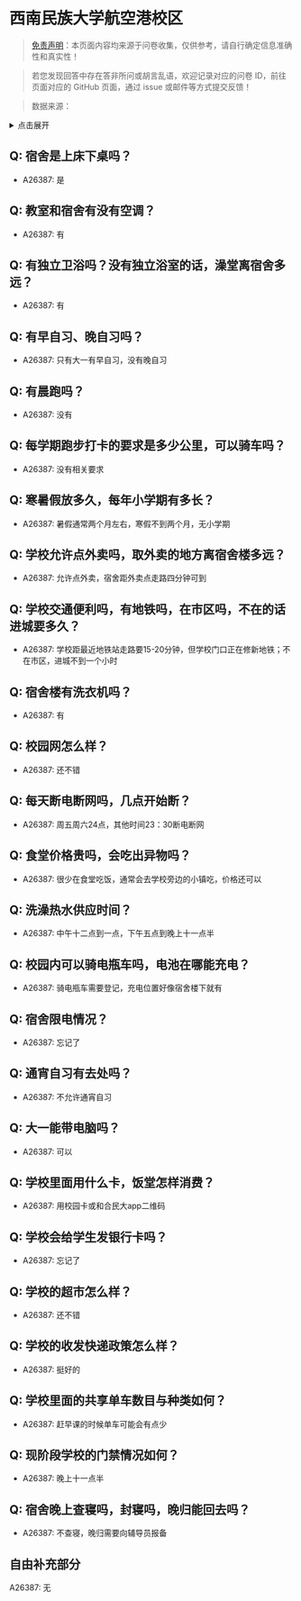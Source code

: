 # 西南民族大学航空港校区

> [免责声明](https://colleges.chat/#_3)：本页面内容均来源于问卷收集，仅供参考，请自行确定信息准确性和真实性！

> 若您发现回答中存在答非所问或胡言乱语，欢迎记录对应的问卷 ID，前往页面对应的 GitHub 页面，通过 issue 或邮件等方式提交反馈！

> 数据来源：

<details><summary>点击展开</summary>
<ul>
<li>A26387: 匿名 (2024 年 08 月)</li>
</ul>
</details>

## Q: 宿舍是上床下桌吗？

- A26387: 是

## Q: 教室和宿舍有没有空调？

- A26387: 有

## Q: 有独立卫浴吗？没有独立浴室的话，澡堂离宿舍多远？

- A26387: 有

## Q: 有早自习、晚自习吗？

- A26387: 只有大一有早自习，没有晚自习

## Q: 有晨跑吗？

- A26387: 没有

## Q: 每学期跑步打卡的要求是多少公里，可以骑车吗？

- A26387: 没有相关要求

## Q: 寒暑假放多久，每年小学期有多长？

- A26387: 暑假通常两个月左右，寒假不到两个月，无小学期

## Q: 学校允许点外卖吗，取外卖的地方离宿舍楼多远？

- A26387: 允许点外卖，宿舍距外卖点走路四分钟可到

## Q: 学校交通便利吗，有地铁吗，在市区吗，不在的话进城要多久？

- A26387: 学校距最近地铁站走路要15-20分钟，但学校门口正在修新地铁；不在市区，进城不到一个小时

## Q: 宿舍楼有洗衣机吗？

- A26387: 有

## Q: 校园网怎么样？

- A26387: 还不错

## Q: 每天断电断网吗，几点开始断？

- A26387: 周五周六24点，其他时间23：30断电断网

## Q: 食堂价格贵吗，会吃出异物吗？

- A26387: 很少在食堂吃饭，通常会去学校旁边的小镇吃，价格还可以

## Q: 洗澡热水供应时间？

- A26387: 中午十二点到一点，下午五点到晚上十一点半

## Q: 校园内可以骑电瓶车吗，电池在哪能充电？

- A26387: 骑电瓶车需要登记，充电位置好像宿舍楼下就有

## Q: 宿舍限电情况？

- A26387: 忘记了

## Q: 通宵自习有去处吗？

- A26387: 不允许通宵自习

## Q: 大一能带电脑吗？

- A26387: 可以

## Q: 学校里面用什么卡，饭堂怎样消费？

- A26387: 用校园卡或和合民大app二维码

## Q: 学校会给学生发银行卡吗？

- A26387: 忘记了

## Q: 学校的超市怎么样？

- A26387: 还不错

## Q: 学校的收发快递政策怎么样？

- A26387: 挺好的

## Q: 学校里面的共享单车数目与种类如何？

- A26387: 赶早课的时候单车可能会有点少

## Q: 现阶段学校的门禁情况如何？

- A26387: 晚上十一点半

## Q: 宿舍晚上查寝吗，封寝吗，晚归能回去吗？

- A26387: 不查寝，晚归需要向辅导员报备

## 自由补充部分

A26387: 无